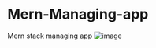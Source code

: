 # Mern-Managing-app
Mern stack managing app
![image](https://github.com/AbdulHadi806/Mern-Managing-app/assets/113926529/249b1e69-fcf0-4405-925d-87c1da22633b)
